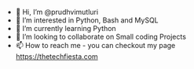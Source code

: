 - 👋 Hi, I’m @prudhvimutluri
- 👀 I’m interested in Python, Bash and MySQL
- 🌱 I’m currently learning Python 
- 💞️ I’m looking to collaborate on Small coding Projects
- 📫 How to reach me - you can checkout my page https://thetechfiesta.com

<!---
prudhvimutluri/prudhvimutluri is a ✨ special ✨ repository because its `README.md` (this file) appears on your GitHub profile.
You can click the Preview link to take a look at your changes.
--->
